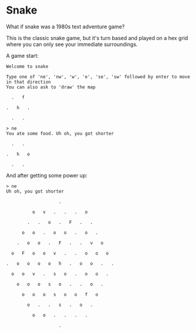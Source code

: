 # Snake

What if snake was a 1980s text adventure game?

This is the classic snake game, but it's turn based and played on a hex grid where you can only see your immediate surroundings.

A game start:

```
Welcome to snake

Type one of 'ne', 'nw', 'w', 'e', 'se', 'sw' followed by enter to move in that direction
You can also ask to 'draw' the map

  .   f

.   h   .

  .   .

> ne
You ate some food. Uh oh, you got shorter

  .   .

.   h   o

  .   .
```

And after getting some power up:

```
> ne
Uh oh, you got shorter

                    .

          o   v   .   .   .   o

        .   .   o   .   F   .   .

      o   o   .   o   o   .   o   .

    .   o   o   .   F   .   .   v   o

  o   F   o   o   v   .   .   o   o   o

.   o   o   o   o   h   .   o   o   .   .

  o   o   v   .   s   o   .   o   o   .

    o   o   o   s   o   .   .   o   .

      o   o   o   s   o   o   f   o

        o   .   .   s   .   o   .

          o   o   .   .   .   .

                    .
```
